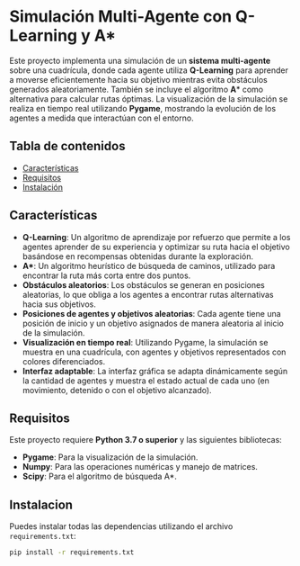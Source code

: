 # Simulación Multi-Agente con Q-Learning y A*

Este proyecto implementa una simulación de un **sistema multi-agente** sobre una cuadrícula, donde cada agente utiliza **Q-Learning** para aprender a moverse eficientemente hacia su objetivo mientras evita obstáculos generados aleatoriamente. También se incluye el algoritmo **A*** como alternativa para calcular rutas óptimas. La visualización de la simulación se realiza en tiempo real utilizando **Pygame**, mostrando la evolución de los agentes a medida que interactúan con el entorno.

## Tabla de contenidos

- [Características](#características)
- [Requisitos](#requisitos)
- [Instalación](#instalación)

## Características

- **Q-Learning**: Un algoritmo de aprendizaje por refuerzo que permite a los agentes aprender de su experiencia y optimizar su ruta hacia el objetivo basándose en recompensas obtenidas durante la exploración.
- **A\***: Un algoritmo heurístico de búsqueda de caminos, utilizado para encontrar la ruta más corta entre dos puntos.
- **Obstáculos aleatorios**: Los obstáculos se generan en posiciones aleatorias, lo que obliga a los agentes a encontrar rutas alternativas hacia sus objetivos.
- **Posiciones de agentes y objetivos aleatorias**: Cada agente tiene una posición de inicio y un objetivo asignados de manera aleatoria al inicio de la simulación.
- **Visualización en tiempo real**: Utilizando Pygame, la simulación se muestra en una cuadrícula, con agentes y objetivos representados con colores diferenciados.
- **Interfaz adaptable**: La interfaz gráfica se adapta dinámicamente según la cantidad de agentes y muestra el estado actual de cada uno (en movimiento, detenido o con el objetivo alcanzado).

## Requisitos

Este proyecto requiere **Python 3.7 o superior** y las siguientes bibliotecas:

- **Pygame**: Para la visualización de la simulación.
- **Numpy**: Para las operaciones numéricas y manejo de matrices.
- **Scipy**: Para el algoritmo de búsqueda A*.

## Instalacion
Puedes instalar todas las dependencias utilizando el archivo `requirements.txt`:

```bash
pip install -r requirements.txt
